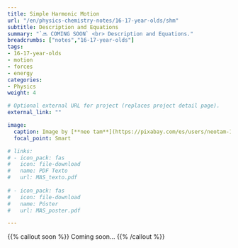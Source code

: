 ```yaml
---
title: Simple Harmonic Motion
url: "/en/physics-chemistry-notes/16-17-year-olds/shm"
subtitle: Description and Equations
summary: "`🔜 COMING SOON` <br> Description and Equations."
breadcrumbs: ["notes","16-17-year-olds"]
tags:
- 16-17-year-olds
- motion
- forces
- energy
categories:
- Physics
weight: 4

# Optional external URL for project (replaces project detail page).
external_link: ""

image:
  caption: Image by [**neo tam**](https://pixabay.com/es/users/neotam-11291643/) on [Pixabay](https://pixabay.com/es/)
  focal_point: Smart

# links:
# - icon_pack: fas
#   icon: file-download
#   name: PDF Texto
#   url: MAS_texto.pdf
  
# - icon_pack: fas
#   icon: file-download
#   name: Póster
#   url: MAS_poster.pdf

---
```


{{% callout soon %}}
Coming soon...
{{% /callout %}}
